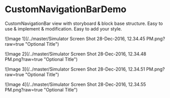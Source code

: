 # CustomNavigationBarDemo
CustomNavigationBar view with storyboard &amp; block base structure. 
Easy to use &amp; implement &amp; modification. 
Easy to add your style.


![Image 1](/../master/Simulator Screen Shot 28-Dec-2016, 12.34.45 PM.png?raw=true "Optional Title")

![Image 2](/../master/Simulator Screen Shot 28-Dec-2016, 12.34.48 PM.png?raw=true "Optional Title")

![Image 3](/../master/Simulator Screen Shot 28-Dec-2016, 12.34.51 PM.png?raw=true "Optional Title")

![Image 4](/../master/Simulator Screen Shot 28-Dec-2016, 12.34.55 PM.png?raw=true "Optional Title")
